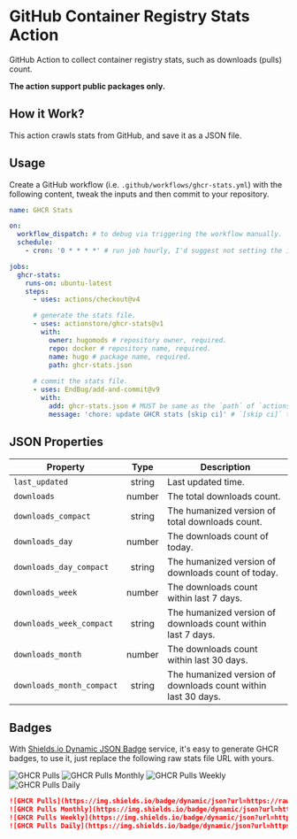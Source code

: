 # GitHub Container Registry Stats Action

GitHub Action to collect container registry stats, such as downloads (pulls) count.

**The action support public packages only.**

## How it Work?

This action crawls stats from GitHub, and save it as a JSON file.

## Usage

Create a GitHub workflow (i.e. `.github/workflows/ghcr-stats.yml`) with the following content, tweak the inputs and then commit to your repository.

```yaml
name: GHCR Stats

on:
  workflow_dispatch: # to debug via triggering the workflow manually.
  schedule:
    - cron: '0 * * * *' # run job hourly, I'd suggest not setting the interval too narrow, to avoid abusing GitHub resources.

jobs:
  ghcr-stats:
    runs-on: ubuntu-latest
    steps:
      - uses: actions/checkout@v4

      # generate the stats file.
      - uses: actionstore/ghcr-stats@v1
        with:
          owner: hugomods # repository owner, required.
          repo: docker # repository name, required.
          name: hugo # package name, required.
          path: ghcr-stats.json
      
      # commit the stats file.
      - uses: EndBug/add-and-commit@v9
        with:
          add: ghcr-stats.json # MUST be same as the `path` of `actionstore/ghcr-stats` action.
          message: 'chore: update GHCR stats [skip ci]' # `[skip ci]` to avoid triggering other workflows.
```

## JSON Properties

| Property | Type | Description |
| -------- | :--: | ----------- |
| `last_updated` | string | Last updated time. |
| `downloads` | number | The total downloads count. |
| `downloads_compact` | string | The humanized version of total downloads count. |
| `downloads_day` | number | The downloads count of today. |
| `downloads_day_compact` | string | The humanized version of downloads count of today. |
| `downloads_week` | number | The downloads count within last 7 days. |
| `downloads_week_compact` | string | The humanized version of downloads count within last 7 days. |
| `downloads_month` | number | The downloads count within last 30 days. |
| `downloads_month_compact` | string | The humanized version of downloads count within last 30 days. |

## Badges

With [Shields.io Dynamic JSON Badge](https://shields.io/badges/dynamic-json-badge) service, it's easy to generate GHCR badges, to use it, just replace the following raw stats file URL with yours.

![GHCR Pulls](https://img.shields.io/badge/dynamic/json?url=https://raw.githubusercontent.com/hugomods/docker/main/ghcr-stats.json&query=downloads_compact&label=ghcr+pulls&style=flat-square)
![GHCR Pulls Monthly](https://img.shields.io/badge/dynamic/json?url=https://raw.githubusercontent.com/hugomods/docker/main/ghcr-stats.json&query=downloads_month_compact&label=ghcr+pulls&suffix=/month&style=flat-square)
![GHCR Pulls Weekly](https://img.shields.io/badge/dynamic/json?url=https://raw.githubusercontent.com/hugomods/docker/main/ghcr-stats.json&query=downloads_week_compact&label=ghcr+pulls&suffix=/week&style=flat-square)
![GHCR Pulls Daily](https://img.shields.io/badge/dynamic/json?url=https://raw.githubusercontent.com/hugomods/docker/main/ghcr-stats.json&query=downloads_day_compact&label=ghcr+pulls&suffix=/day&style=flat-square)

```markdown
![GHCR Pulls](https://img.shields.io/badge/dynamic/json?url=https://raw.githubusercontent.com/hugomods/docker/main/ghcr-stats.json&query=downloads_compact&label=ghcr+pulls&style=flat-square)
![GHCR Pulls Monthly](https://img.shields.io/badge/dynamic/json?url=https://raw.githubusercontent.com/hugomods/docker/main/ghcr-stats.json&query=downloads_month_compact&label=ghcr+pulls&suffix=/month&style=flat-square)
![GHCR Pulls Weekly](https://img.shields.io/badge/dynamic/json?url=https://raw.githubusercontent.com/hugomods/docker/main/ghcr-stats.json&query=downloads_week_compact&label=ghcr+pulls&suffix=/week&style=flat-square)
![GHCR Pulls Daily](https://img.shields.io/badge/dynamic/json?url=https://raw.githubusercontent.com/hugomods/docker/main/ghcr-stats.json&query=downloads_day_compact&label=ghcr+pulls&suffix=/day&style=flat-square)
```

